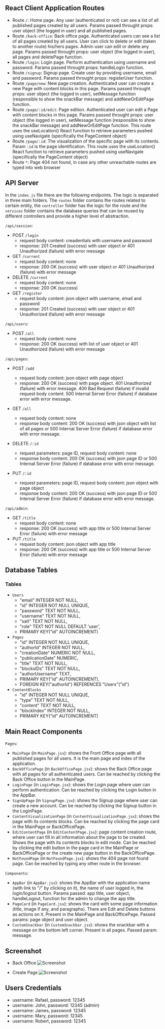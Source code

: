 ## React Client Application Routes

- Route `/`: Home page. Any user (authenticated or not) can see a list of all published pages created by all users. Params passed throught props: user object (the logged in user) and all published pages.
- Route `/back-office`: Back office page. Authenticated users can see a list of all pages created by all users. User can click to delete or edit (taken to another route) his/hers pages. Admin user can edit or delete any page. Params passed throught props: user object (the logged in user), all pages and deletePage function.
- Route `/login`: Login page. Perform authentication using username and password. Params passed throught props: handleLogin function.
- Route `/signup`: Signup page. Create user by providing username, email and password. Params passed throught props: registerUser function.
- Route `/page/new`: New page creation. Authenticated user can create a new Page with content blocks in this page. Params passed throught props: user object (the logged in user), setMessage function (responsible to show the snackBar message) and addNewOrEditPage function.
- Route `/page/:id/edit`: Page edition. Authenticated user can edit a Page with content blocks in this page. Params passed throught props: user object (the logged in user), setMessage function (responsible to show the snackBar message) and addNewOrEditPage function. This route uses the useLocation() React function to retrieve parameters pushed using useNavigate (specifically the PageContent object)
- Route `/page/:id`: The visualization of the specific page with its contents. Param `:id` is the page identification. This route uses the useLocation() React function to retrieve parameters pushed using useNavigate (specifically the PageContent object)
- Route `*`: Page 404 not found, in case any other unreachable routes are typed into web browser

## API Server

In the `index.js` file there are the following endpoints. The logic is separated in three main folders. The `routes` folder contains the routes related to certain entity, the `controller` folder has the logic for the route and the `services` folder contains the database queries that can be reused by different controllers and provide a higher level of abstraction.

`/api/session`:

- POST `/login`
  - request body content: creadentials with username and password
  - response: 201 Created (success) with user object or 401 Unauthorized (failure) with error message
- GET `/current`
  - request body content: none
  - response: 200 OK (success) with user object or 401 Unauthorized (failure) with error message
- DELETE `/current`
  - request body content: none
  - response: 200 OK (success)
- GET `/register`
  - request body content: json object with username, email and password
  - response: 201 Created (success) with user object or 401 Unauthorized (failure) with error message

`/api/users`:

- POST `/all`
  - request body content: none
  - response: 200 OK (success) with list of user object or 401 Unauthorized (failure) with error message

`/api/pages`:

- POST `/add`
  - request body content: json object with page object
  - response: 200 OK (success) with page object. 401 Unauthorized (failure) with error message. 400 Bad Request (failure) if invalid request body content. 500 Internal Server Error (failure) if database error with error message.
- GET `/all`

  - request body content: none
  - response body content: 200 OK (success) with json object with list of all pages or 500 Internal Server Error (failure) if database error with error message.

- DELETE `/:id`
  - request parameters: page ID, request body content: none
  - response body content: 200 OK (success) with json page ID or 500 Internal Server Error (failure) if database error with error message.
- PUT `/:id`

  - request parameters: page ID, request body content: json object with page object
  - response body content: 200 OK (success) with json page ID or 500 Internal Server Error (failure) if database error with error message.

`/api/admin`:

- GET `/title`
  - request body content: none
  - response: 200 OK (success) with app title or 500 Internal Server Error (failure) with error message
- PUT `/title`
  - request body content: json object with app title
  - response: 200 OK (success) with app title or 500 Internal Server Error (failure) with error message

## Database Tables

### Tables

- `Users`
  - "email" INTEGER NOT NULL,
  - "id" INTEGER NOT NULL UNIQUE,
  - "password" TEXT NOT NULL,
  - "username" TEXT NOT NULL,
  - "salt" TEXT NOT NULL,
  - "role" TEXT NOT NULL DEFAULT 'user',
  - PRIMARY KEY("id" AUTOINCREMENT)
- `Pages`
  - "id" INTEGER NOT NULL UNIQUE,
  - "authorId" INTEGER NOT NULL,
  - "creationDate" NUMERIC NOT NULL,
  - "publicationDate" NUMERIC,
  - "title" TEXT NOT NULL,
  - "blocksIDs" TEXT NOT NULL,
  - "authorUsername" TEXT,
  - PRIMARY KEY("id" AUTOINCREMENT),
  - FOREIGN KEY("authorId") REFERENCES "Users"("id")
- `ContentBlocks`
  - "id" INTEGER NOT NULL UNIQUE,
  - "type" TEXT NOT NULL,
  - "content" TEXT NOT NULL,
  - "blockIndex" INTEGER NOT NULL,
  - PRIMARY KEY("id" AUTOINCREMENT)

## Main React Components

`Pages`:

- `MainPage` (in `MainPage.jsx`): shows the Front Office page with all published pages for all users. It is the main page and index of the application.
- `BackOfficePage` (in `BackOfficePage.jsx`): shows the Back Office page with all pages for all authenticated users. Can be reached by clicking the Back Office button in the MainPage.
- `LoginPage` (in `LoginPage.jsx`): shows the Login page where user can perform authentication. Can be reached by clicking the Login button in the AppBar.
- `SignUpPage` (in `SignupPage.jsx`): shows the Signup page where user can create a new account. Can be reached by clicking the Signup button in the LoginPage.
- `ContentVisualizationPage` (in `ContentVisualizationPage.jsx`): shows the page with its contents blocks. Can be reached by clicking the page card in the MainPage or BackOfficePage.
- `EditContentPage` (in `EditContentPage.jsx`): page content creation route, where user can fill in all information about the page to be created. Shows the page with its contents blocks in edit mode. Can be reached by clicking the edit button in the page card in the MainPage or BackOfficePage or the create new page button in the BackOfficePage.
- `NotFoundPage` (in `NotFoundPage.jsx`): shows the 404 page not found page. Can be reached by typing any other route in the browser.

`Components`:

- `AppBar` (in `AppBar.jsx`): shows the AppBar with the application name (with link to "/" by clicking on it), the name of user logged in, the login/logout button. Params passed: app title, user object, handleLogout, function for the admin to change the app title.
- `PageCard` (in `PageCard.jsx`): shows the card with some page information (title, image if any, and paragraphs). There are Edit and Delete buttons as actions on it. Present in the MainPage and BackOfficePage. Passed params: page object and user object.
- `CustomSnackbar` (in `CustomSnackbar.jsx`): shows the snackbar with a message on the bottom left corner. Present in all pages. Passed param: message.

## Screenshot

- Back Office
  ![Screenshot](./client/src//assets/screenshots/backOffice.png)

- Create Page
  ![Screenshot](./client/src//assets/screenshots/createPage.png)

## Users Credentials

- username: Rafael, password: 12345
- username: John, password: 12345 (admin)
- username: James, password: 12345
- username: Mary, password: 12345
- username: Robert, password: 12345
